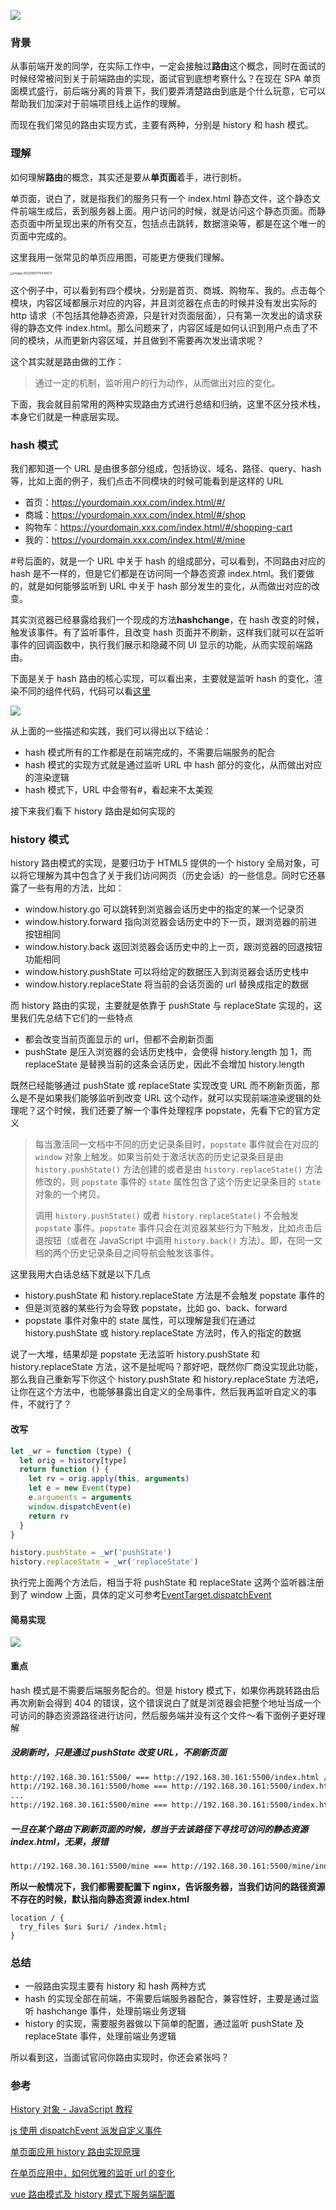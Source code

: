![](https://show.newarray.vip/blog/route-cover.png)

### 背景

从事前端开发的同学，在实际工作中，一定会接触过**路由**这个概念，同时在面试的时候经常被问到关于前端路由的实现，面试官到底想考察什么？在现在 SPA 单页面模式盛行，前后端分离的背景下，我们要弄清楚路由到底是个什么玩意，它可以帮助我们加深对于前端项目线上运作的理解。

而现在我们常见的路由实现方式，主要有两种，分别是 history 和 hash 模式。

### 理解

如何理解**路由**的概念，其实还是要从**单页面**着手，进行剖析。

单页面，说白了，就是指我们的服务只有一个 index.html 静态文件，这个静态文件前端生成后，丢到服务器上面。用户访问的时候，就是访问这个静态页面。而静态页面中所呈现出来的所有交互，包括点击跳转，数据渲染等，都是在这个唯一的页面中完成的。

这里我用一张常见的单页应用图，可能更方便我们理解。

<img src="https://show.newarray.vip/blog/history_hash_1.png" alt="image-20220801175438673" style="zoom:33%;" />

这个例子中，可以看到有四个模块，分别是首页、商城、购物车、我的。点击每个模块，内容区域都展示对应的内容，并且浏览器在点击的时候并没有发出实际的 http 请求（不包括其他静态资源，只是针对页面层面），只有第一次发出的请求获得的静态文件 index.html。那么问题来了，内容区域是如何认识到用户点击了不同的模块，从而更新内容区域，并且做到不需要再次发出请求呢？

这个其实就是路由做的工作：

> 通过一定的机制，监听用户的行为动作，从而做出对应的变化。

下面，我会就目前常用的两种实现路由方式进行总结和归纳，这里不区分技术栈，本身它们就是一种底层实现。

### hash 模式

我们都知道一个 URL 是由很多部分组成，包括协议、域名、路径、query、hash 等，比如上面的例子，我们点击不同模块的时候可能看到是这样的 URL

- 首页：https://yourdomain.xxx.com/index.html/#/
- 商城：https://yourdomain.xxx.com/index.html/#/shop
- 购物车：https://yourdomain.xxx.com/index.html/#/shopping-cart
- 我的：https://yourdomain.xxx.com/index.html/#/mine

#号后面的，就是一个 URL 中关于 hash 的组成部分，可以看到，不同路由对应的 hash 是不一样的，但是它们都是在访问同一个静态资源 index.html。我们要做的，就是如何能够监听到 URL 中关于 hash 部分发生的变化，从而做出对应的改变。

其实浏览器已经暴露给我们一个现成的方法**hashchange**，在 hash 改变的时候，触发该事件。有了监听事件，且改变 hash 页面并不刷新，这样我们就可以在监听事件的回调函数中，执行我们展示和隐藏不同 UI 显示的功能，从而实现前端路由。

下面是关于 hash 路由的核心实现，可以看出来，主要就是监听 hash 的变化，渲染不同的组件代码，代码可以看[这里](https://codesandbox.io/s/shou-xie-hashlu-you-shi-xian-scfxbk)

![](https://show.newarray.vip/blog/hash.png?a=b)

从上面的一些描述和实践，我们可以得出以下结论：

- hash 模式所有的工作都是在前端完成的，不需要后端服务的配合
- hash 模式的实现方式就是通过监听 URL 中 hash 部分的变化，从而做出对应的渲染逻辑
- hash 模式下，URL 中会带有#，看起来不太美观

接下来我们看下 history 路由是如何实现的

### history 模式

history 路由模式的实现，是要归功于 HTML5 提供的一个 history 全局对象，可以将它理解为其中包含了关于我们访问网页（历史会话）的一些信息。同时它还暴露了一些有用的方法，比如：

- window.history.go 可以跳转到浏览器会话历史中的指定的某一个记录页
- window.history.forward 指向浏览器会话历史中的下一页，跟浏览器的前进按钮相同
- window.history.back 返回浏览器会话历史中的上一页，跟浏览器的回退按钮功能相同
- window.history.pushState 可以将给定的数据压入到浏览器会话历史栈中
- window.history.replaceState 将当前的会话页面的 url 替换成指定的数据

而 history 路由的实现，主要就是依靠于 pushState 与 replaceState 实现的，这里我们先总结下它们的一些特点

- 都会改变当前页面显示的 url，但都不会刷新页面
- pushState 是压入浏览器的会话历史栈中，会使得 history.length 加 1，而 replaceState 是替换当前的这条会话历史，因此不会增加 history.length

既然已经能够通过 pushState 或 replaceState 实现改变 URL 而不刷新页面，那么是不是如果我们能够监听到改变 URL 这个动作，就可以实现前端渲染逻辑的处理呢？这个时候，我们还要了解一个事件处理程序 popstate，先看下它的官方定义

> 每当激活同一文档中不同的历史记录条目时，`popstate` 事件就会在对应的 `window` 对象上触发。如果当前处于激活状态的历史记录条目是由 `history.pushState()` 方法创建的或者是由 `history.replaceState()` 方法修改的，则 `popstate` 事件的 `state` 属性包含了这个历史记录条目的 `state` 对象的一个拷贝。
>
> 调用 `history.pushState()` 或者 `history.replaceState()` 不会触发 `popstate` 事件。`popstate` 事件只会在浏览器某些行为下触发，比如点击后退按钮（或者在 JavaScript 中调用 `history.back()` 方法）。即，在同一文档的两个历史记录条目之间导航会触发该事件。

这里我用大白话总结下就是以下几点

- history.pushState 和 history.replaceState 方法是不会触发 popstate 事件的
- 但是浏览器的某些行为会导致 popstate，比如 go、back、forward
- popstate 事件对象中的 state 属性，可以理解是我们在通过 history.pushState 或 history.replaceState 方法时，传入的指定的数据

说了一大堆，结果却是 popstate 无法监听 history.pushState 和 history.replaceState 方法，这不是扯呢吗？那好吧，既然你厂商没实现此功能，那么我自己重新写下你这个 history.pushState 和 history.replaceState 方法吧，让你在这个方法中，也能够暴露出自定义的全局事件，然后我再监听自定义的事件，不就行了？

#### 改写

```javascript
let _wr = function (type) {
  let orig = history[type]
  return function () {
    let rv = orig.apply(this, arguments)
    let e = new Event(type)
    e.arguments = arguments
    window.dispatchEvent(e)
    return rv
  }
}

history.pushState = _wr('pushState')
history.replaceState = _wr('replaceState')
```

执行完上面两个方法后，相当于将 pushState 和 replaceState 这两个监听器注册到了 window 上面，具体的定义可参考[EventTarget.dispatchEvent](https://developer.mozilla.org/zh-CN/docs/Web/API/EventTarget/dispatchEvent)

#### 简易实现

![](https://show.newarray.vip/blog/history.png)

#### 重点

hash 模式是不需要后端服务配合的。但是 history 模式下，如果你再跳转路由后再次刷新会得到 404 的错误，这个错误说白了就是浏览器会把整个地址当成一个可访问的静态资源路径进行访问，然后服务端并没有这个文件～看下面例子更好理解

##### 没刷新时，只是通过 pushState 改变 URL，不刷新页面

```tex
http://192.168.30.161:5500/ === http://192.168.30.161:5500/index.html // 默认访问路径下的index.html文件，没毛病
http://192.168.30.161:5500/home === http://192.168.30.161:5500/index.html // 仍然访问路径下的index.html文件，没毛病
...
http://192.168.30.161:5500/mine === http://192.168.30.161:5500/index.html // 所有的路由都是访问路径下的index.html，没毛病
```

##### 一旦在某个路由下刷新页面的时候，想当于去该路径下寻找可访问的静态资源 index.html，无果，报错

```tex
http://192.168.30.161:5500/mine === http://192.168.30.161:5500/mine/index.html文件，出问题了，服务器上并没有这个资源，404😭
```

**所以一般情况下，我们都需要配置下 nginx，告诉服务器，当我们访问的路径资源不存在的时候，默认指向静态资源 index.html**

```nginx
location / {
  try_files $uri $uri/ /index.html;
}
```

### 总结

- 一般路由实现主要有 history 和 hash 两种方式
- hash 的实现全部在前端，不需要后端服务器配合，兼容性好，主要是通过监听 hashchange 事件，处理前端业务逻辑
- history 的实现，需要服务器做以下简单的配置，通过监听 pushState 及 replaceState 事件，处理前端业务逻辑

所以看到这，当面试官问你路由实现时，你还会紧张吗？

### 参考

[History 对象 - JavaScript 教程](https://wangdoc.com/javascript/bom/history.html#historybackhistoryforwardhistorygo)

[js 使用 dispatchEvent 派发自定义事件](https://juejin.cn/post/6844903833227771917)

[单页面应用 history 路由实现原理](https://cloud.tencent.com/developer/article/1653836?page=1)

[在单页应用中，如何优雅的监听 url 的变化](https://github.com/forthealllight/blog/issues/37)

[vue 路由模式及 history 模式下服务端配置](https://icode.best/i/13730847328933)
